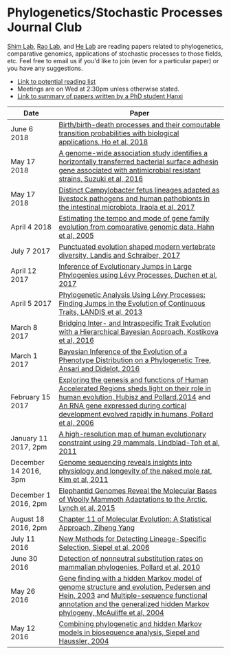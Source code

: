 # Phylogenetics/Stochastic Processes Journal Club

[Shim Lab](http://heejungshim.org), [Rao Lab](http://www.stat.purdue.edu/~varao/), and [He Lab](http://xinhelab.org/) are reading papers related to phylogenetics, comparative genomics, applications of stochastic processes to those fields, etc. Feel free to email us if you'd like to join (even for a particular paper) or you have any suggestions.

* [Link to potential reading list](https://docs.google.com/document/d/1whiJnESn0UGmLAcO762KCNRg6JJXb2a5CqTBrDzeHqQ/edit)
* Meetings are on Wed at 2:30pm unless otherwise stated.
* [Link to summary of papers written by a PhD student Hanxi](https://github.com/HanxiSun/PaperSummaries/blob/master/17Spr_Genetics.ipynb)


| Date        | Paper  |
| ------------|-----------------------|
|June 6 2018 | [Birth/birth-death processes and their computable transition probabilities with biological applications, Ho et al, 2018](https://link.springer.com/article/10.1007/s00285-017-1160-3)|
|May 17 2018 | [A genome-wide association study identifies a horizontally transferred bacterial surface adhesin gene associated with antimicrobial resistant strains, Suzuki et al, 2016](https://www.nature.com/articles/srep37811)|
|May 17 2018 | [Distinct Campylobacter fetus lineages adapted as livestock pathogens and human pathobionts in the intestinal microbiota, Iraola et al, 2017](https://www.nature.com/articles/s41467-017-01449-9)|
|April 4 2018 | [Estimating the tempo and mode of gene family evolution from comparative genomic data, Hahn et al, 2005](https://www.ncbi.nlm.nih.gov/pubmed/16077014)|
|July 7 2017 | [Punctuated evolution shaped modern vertebrate diversity, Landis and Schraiber, 2017](http://biorxiv.org/content/early/2017/06/18/151175)|
|April 12 2017 | [Inference of Evolutionary Jumps in Large Phylogenies using Lévy Processes, Duchen et al, 2017](https://academic.oup.com/sysbio/article-lookup/doi/10.1093/sysbio/syx028)|
|April 5 2017 | [Phylogenetic Analysis Using Lévy Processes: Finding Jumps in the Evolution of Continuous Traits, LANDIS et al, 2013](https://www.ncbi.nlm.nih.gov/pmc/articles/PMC3566600/pdf/sys086.pdf)|
|March 8 2017 | [Bridging Inter- and Intraspecific Trait Evolution with a Hierarchical Bayesian Approach, Kostikova et al, 2016](https://academic.oup.com/sysbio/article/65/3/417/2468958/Bridging-Inter-and-Intraspecific-Trait-Evolution)|
|March 1 2017 | [Bayesian Inference of the Evolution of a Phenotype Distribution on a Phylogenetic Tree, Ansari and Didelot, 2016](http://www.genetics.org/content/early/2016/07/11/genetics.116.190496) |
|February 15 2017 | [Exploring the genesis and functions of Human Accelerated Regions sheds light on their role in human evolution, Hubisz and Pollard,2014](http://www.sciencedirect.com/science/article/pii/S0959437X14000781) and [An RNA gene expressed during cortical development evolved rapidly in humans, Pollard et al, 2006](http://www.nature.com/nature/journal/v443/n7108/full/nature05113.html)|
|January 11 2017, 2pm | [A high-resolution map of human evolutionary constraint using 29 mammals, Lindblad-Toh et al, 2011](http://www.nature.com/nature/journal/v478/n7370/full/nature10530.html) |
|December 14 2016, 3pm | [Genome sequencing reveals insights into physiology and longevity of the naked mole rat, Kim et al, 2011](http://www.nature.com.ezproxy.lib.purdue.edu/nature/journal/v479/n7372/full/nature10533.html) |
|December 1 2016, 2pm | [Elephantid Genomes Reveal the Molecular Bases of Woolly Mammoth Adaptations to the Arctic, Lynch et al, 2015](http://www.cell.com/cell-reports/abstract/S2211-1247%2815%2900639-7?_returnURL=http%3A%2F%2Flinkinghub.elsevier.com%2Fretrieve%2Fpii%2FS2211124715006397%3Fshowall%3Dtrue&cc=y=) |
|August 18 2016, 2pm | [Chapter 11 of Molecular Evolution: A Statistical Approach, Ziheng Yang](https://global.oup.com/academic/product/molecular-evolution-9780199602612?cc=us&lang=en&) |
|July 11 2016  | [New Methods for Detecting Lineage-Specific Selection, Siepel et al, 2006](http://compgen.cshl.edu/~acs/dless.pdf) |
|June 30 2016  | [Detection of nonneutral substitution rates on mammalian phylogenies, Pollard et al, 2010](http://genome.cshlp.org/content/20/1/110.long) |
|May 26 2016  | [Gene finding with a hidden Markov model of genome structure and evolution, Pedersen and Hein, 2003](http://www.ncbi.nlm.nih.gov/pubmed/12538242) and [Multiple-sequence functional annotation and the generalized hidden Markov phylogeny, McAuliffe et al, 2004](http://www.ncbi.nlm.nih.gov/pubmed/14988105)  |
|May 12 2016  | [Combining phylogenetic and hidden Markov models in biosequence analysis, Siepel and Haussler, 2004](http://www.ncbi.nlm.nih.gov/pubmed/15285899) |

